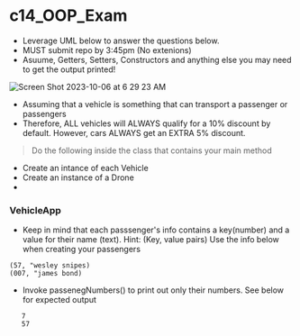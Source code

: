 # c14_OOP_Exam
- Leverage UML below to answer the questions below.
- MUST submit repo by 3:45pm (No extenions)
- Asuume, Getters, Setters, Constructors and anything else you may need to get the output printed!

![Screen Shot 2023-10-06 at 6 29 23 AM](https://github.com/MikailaAkeredolu/c14_OOP_Exam/assets/10773482/d398923e-bf7f-4a59-8625-65f84e92280c)

- Assuming that a vehicle is something that can transport a passenger or passengers
- Therefore, ALL vehicles will ALWAYS qualify for a 10% discount by default. However, cars ALWAYS get an EXTRA 5% discount.
> Do the following inside the class that contains your main method
- Create an intance of each Vehicle 
- Create an instance of a Drone
- 


### VehicleApp
- Keep in mind that each passsenger's info contains a key(number) and  a value for their name (text). Hint: (Key, value pairs)
Use the info below when creating your passengers
```
(57, "wesley snipes)
(007, "james bond) 

```
- Invoke passenegNumbers() to print out only their numbers. See below for expected output
```
   7
   57
```

